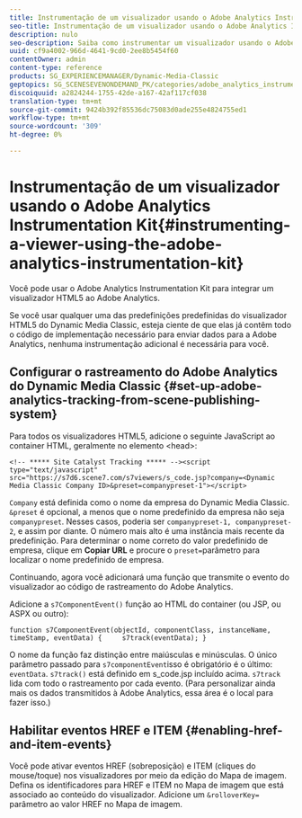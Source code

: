 ```yaml
---
title: Instrumentação de um visualizador usando o Adobe Analytics Instrumentation Kit
seo-title: Instrumentação de um visualizador usando o Adobe Analytics Instrumentation Kit
description: nulo
seo-description: Saiba como instrumentar um visualizador usando o Adobe Analytics Instrumentation Kit.
uuid: cf9a4002-966d-4641-9cd0-2ee8b5454f60
contentOwner: admin
content-type: reference
products: SG_EXPERIENCEMANAGER/Dynamic-Media-Classic
geptopics: SG_SCENESEVENONDEMAND_PK/categories/adobe_analytics_instrumentation_kit
discoiquuid: a2824244-1755-42de-a167-42af117cf038
translation-type: tm+mt
source-git-commit: 9424b392f85536dc75083d0ade255e4824755ed1
workflow-type: tm+mt
source-wordcount: '309'
ht-degree: 0%

---
```



# Instrumentação de um visualizador usando o Adobe Analytics Instrumentation Kit{#instrumenting-a-viewer-using-the-adobe-analytics-instrumentation-kit}

Você pode usar o Adobe Analytics Instrumentation Kit para integrar um visualizador HTML5 ao Adobe Analytics.

Se você usar qualquer uma das predefinições predefinidas do visualizador HTML5 do Dynamic Media Classic, esteja ciente de que elas já contêm todo o código de implementação necessário para enviar dados para a Adobe Analytics, nenhuma instrumentação adicional é necessária para você.

## Configurar o rastreamento do Adobe Analytics do Dynamic Media Classic {#set-up-adobe-analytics-tracking-from-scene-publishing-system}

Para todos os visualizadores HTML5, adicione o seguinte JavaScript ao container HTML, geralmente no elemento &lt;head>:

```as3
<!-- ***** Site Catalyst Tracking ***** --><script type="text/javascript" src="https://s7d6.scene7.com/s7viewers/s_code.jsp?company=<Dynamic Media Classic Company ID>&preset=companypreset-1"></script>
```

`Company` está definida como o nome da empresa do Dynamic Media Classic. `&preset` é opcional, a menos que o nome predefinido da empresa não seja `companypreset`. Nesses casos, poderia ser `companypreset-1, companypreset-2`, e assim por diante. O número mais alto é uma instância mais recente da predefinição. Para determinar o nome correto do valor predefinido de empresa, clique em **Copiar URL** e procure o `preset=`parâmetro para localizar o nome predefinido de empresa.

Continuando, agora você adicionará uma função que transmite o evento do visualizador ao código de rastreamento do Adobe Analytics.

Adicione a `s7ComponentEvent()` função ao HTML do container (ou JSP, ou ASPX ou outro):

```as3
function s7ComponentEvent(objectId, componentClass, instanceName, timeStamp, eventData) {     s7track(eventData); }
```

O nome da função faz distinção entre maiúsculas e minúsculas. O único parâmetro passado para `s7componentEvent`isso é obrigatório é o último: `eventData`. `s7track()` está definido em s_code.jsp incluído acima. `s7track` lida com todo o rastreamento por cada evento. (Para personalizar ainda mais os dados transmitidos à Adobe Analytics, essa área é o local para fazer isso.)

## Habilitar eventos HREF e ITEM {#enabling-href-and-item-events}

Você pode ativar eventos HREF (sobreposição) e ITEM (cliques do mouse/toque) nos visualizadores por meio da edição do Mapa de imagem. Defina os identificadores para HREF e ITEM no Mapa de imagem que está associado ao conteúdo do visualizador. Adicione um `&rolloverKey=` parâmetro ao valor HREF no Mapa de imagem.
